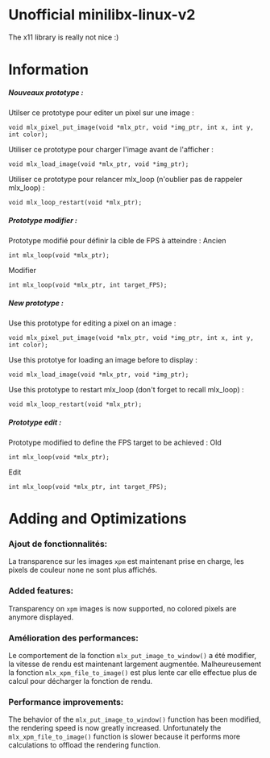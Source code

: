 # Unofficial minilibx-linux-v2

The x11 library is really not nice :)

# Information

##### Nouveaux prototype :

Utilser ce prototype pour editer un pixel sur une image :
```
void mlx_pixel_put_image(void *mlx_ptr, void *img_ptr, int x, int y, int color);
```

Utiliser ce prototype pour charger l'image avant de l'afficher :
```
void mlx_load_image(void *mlx_ptr, void *img_ptr);
```

Utiliser ce prototype pour relancer mlx_loop (n'oublier pas de rappeler mlx_loop) :
```
void mlx_loop_restart(void *mlx_ptr);
```

##### Prototype modifier :

Prototype modifié pour définir la cible de FPS à atteindre :
Ancien
```
int mlx_loop(void *mlx_ptr);
```
Modifier
```
int mlx_loop(void *mlx_ptr, int target_FPS);
```

##### New prototype :

Use this prototype for editing a pixel on an image :
```
void mlx_pixel_put_image(void *mlx_ptr, void *img_ptr, int x, int y, int color);
```

Use this prototye for loading an image before to display :
```
void mlx_load_image(void *mlx_ptr, void *img_ptr);
```

Use this prototype to restart mlx_loop (don't forget to recall mlx_loop) :
```
void mlx_loop_restart(void *mlx_ptr);
```

##### Prototype edit :

Prototype modified to define the FPS target to be achieved :
Old
```
int mlx_loop(void *mlx_ptr);
```
Edit
```
int mlx_loop(void *mlx_ptr, int target_FPS);
```

# Adding and Optimizations

### Ajout de fonctionnalités:

La transparence sur les images `xpm` est maintenant prise en charge, les pixels de couleur none ne sont plus affichés.

### Added features:

Transparency on `xpm` images is now supported, no colored pixels are anymore displayed.

### Amélioration des performances:

Le comportement de la fonction `mlx_put_image_to_window()` a été modifier, la vitesse de rendu est maintenant largement augmentée. Malheureusement la fonction `mlx_xpm_file_to_image()` est plus lente car elle effectue plus de calcul pour décharger la fonction de rendu.

### Performance improvements:

The behavior of the `mlx_put_image_to_window()` function has been modified, the rendering speed is now greatly increased. Unfortunately the `mlx_xpm_file_to_image()` function is slower because it performs more calculations to offload the rendering function.
